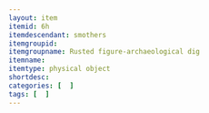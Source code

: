 ```yaml
---
layout: item
itemid: 6h
itemdescendant: smothers
itemgroupid: 
itemgroupname: Rusted figure-archaeological dig
itemname: 
itemtype: physical object
shortdesc: 
categories: [  ]
tags: [  ]
---
```







